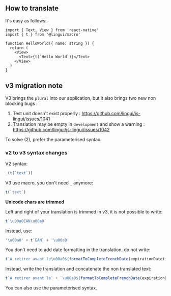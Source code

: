 ## How to translate

It's easy as follows:

```tsx
import { Text, View } from 'react-native'
import { t } from '@lingui/macro'

function HelloWorld({ name: string }) {
  return (
    <View>
      <Text>{t(`Hello World`)}</Text>
    </View>
  )
}
```

## v3 migration note

V3 brings the `plural` into our application, but it also brings two new non blocking bugs :

1. Test unit doesn't exist properly : https://github.com/lingui/js-lingui/issues/1041
2. Translation may be empty in `development` and show a warning : https://github.com/lingui/js-lingui/issues/1042

To solve (2), prefer the parameterised syntax.

### v2 to v3 syntax changes

V2 syntax:

```jsx
_(t(`text`))
```

V3 use macro, you don't need `_` anymore:

```jsx
t(`text`)
```

**Unicode chars are trimmed**

Left and right of your translation is trimmed in v3, it is not possible to write:

```jsx
t`\u00a0EAN\u00a0`
```

Instead, use:

```jsx
'\u00a0' + t`EAN` + '\u00a0'
```

You don't need to add date formatting in the translation, do not write:

```jsx
t`À retirer avant le\u00a0${formatToCompleteFrenchDate(expirationDatetime, false)}`
```

Instead, write the translation and concatenate the non translated text:

```jsx
t`À retirer avant le` + `\u00a0${formatToCompleteFrenchDate(expirationDatetime, false)}`
```

You can also use the parameterised syntax.

